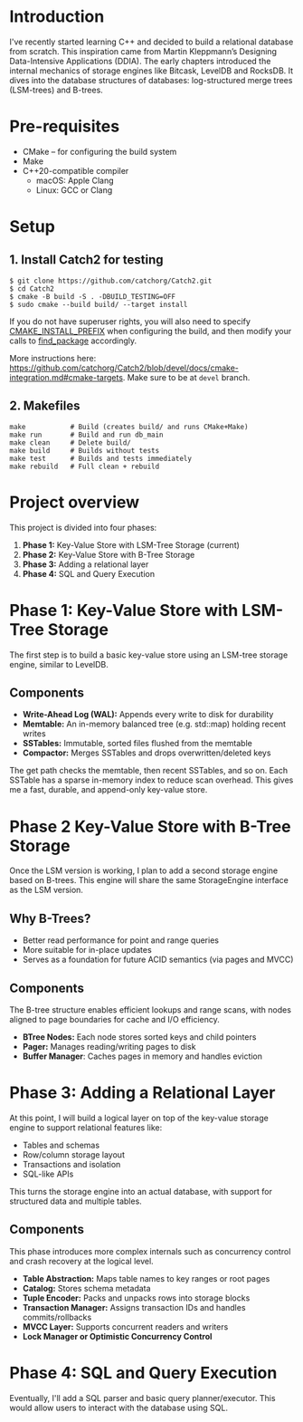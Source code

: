 # Introduction

I've recently started learning C++ and decided to build a relational database from scratch. This inspiration came from Martin Kleppmann’s Designing Data-Intensive Applications (DDIA). The early chapters introduced the internal mechanics of storage engines like Bitcask, LevelDB and RocksDB. It dives into the database structures of databases: log-structured merge trees (LSM-trees) and B-trees.

# Pre-requisites

- CMake – for configuring the build system
- Make
- C++20-compatible compiler
  - macOS: Apple Clang
  - Linux: GCC or Clang

# Setup

## 1. Install Catch2 for testing

```
$ git clone https://github.com/catchorg/Catch2.git
$ cd Catch2
$ cmake -B build -S . -DBUILD_TESTING=OFF
$ sudo cmake --build build/ --target install
```

If you do not have superuser rights, you will also need to specify [CMAKE_INSTALL_PREFIX](https://cmake.org/cmake/help/latest/variable/CMAKE_INSTALL_PREFIX.html) when configuring the build, and then modify your calls to [find_package](https://cmake.org/cmake/help/latest/command/find_package.html) accordingly.

More instructions here: https://github.com/catchorg/Catch2/blob/devel/docs/cmake-integration.md#cmake-targets. Make sure to be at `devel` branch.

## 2. Makefiles

```
make           # Build (creates build/ and runs CMake+Make)
make run       # Build and run db_main
make clean     # Delete build/
make build     # Builds without tests
make test      # Builds and tests immediately
make rebuild   # Full clean + rebuild

```

# Project overview

This project is divided into four phases:

1. **Phase 1:** Key-Value Store with LSM-Tree Storage (current)
2. **Phase 2:** Key-Value Store with B-Tree Storage
3. **Phase 3:** Adding a relational layer
4. **Phase 4:** SQL and Query Execution

# Phase 1: Key-Value Store with LSM-Tree Storage

The first step is to build a basic key-value store using an LSM-tree storage engine, similar to LevelDB.

## Components

- **Write-Ahead Log (WAL):** Appends every write to disk for durability
- **Memtable:** An in-memory balanced tree (e.g. std::map) holding recent writes
- **SSTables:** Immutable, sorted files flushed from the memtable
- **Compactor:** Merges SSTables and drops overwritten/deleted keys

The get path checks the memtable, then recent SSTables, and so on. Each SSTable has a sparse in-memory index to reduce scan overhead. This gives me a fast, durable, and append-only key-value store.

# Phase 2 Key-Value Store with B-Tree Storage

Once the LSM version is working, I plan to add a second storage engine based on B-trees. This engine will share the same StorageEngine interface as the LSM version.

## Why B-Trees?

- Better read performance for point and range queries
- More suitable for in-place updates
- Serves as a foundation for future ACID semantics (via pages and MVCC)

## Components

The B-tree structure enables efficient lookups and range scans, with nodes aligned to page boundaries for cache and I/O efficiency.

- **BTree Nodes:** Each node stores sorted keys and child pointers
- **Pager:** Manages reading/writing pages to disk
- **Buffer Manager**: Caches pages in memory and handles eviction

# Phase 3: Adding a Relational Layer

At this point, I will build a logical layer on top of the key-value storage engine to support relational features like:

- Tables and schemas
- Row/column storage layout
- Transactions and isolation
- SQL-like APIs

This turns the storage engine into an actual database, with support for structured data and multiple tables.

## Components

This phase introduces more complex internals such as concurrency control and crash recovery at the logical level.

- **Table Abstraction:** Maps table names to key ranges or root pages
- **Catalog:** Stores schema metadata
- **Tuple Encoder:** Packs and unpacks rows into storage blocks
- **Transaction Manager:** Assigns transaction IDs and handles commits/rollbacks
- **MVCC Layer:** Supports concurrent readers and writers
- **Lock Manager or Optimistic Concurrency Control**

# Phase 4: SQL and Query Execution

Eventually, I'll add a SQL parser and basic query planner/executor. This would allow users to interact with the database using SQL.
